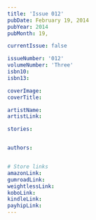 ```yaml
---
title: 'Issue 012'
pubDate: February 19, 2014
pubYear: 2014
pubMonth: 19,

currentIssue: false

issueNumber: '012'
volumeNumber: 'Three'
isbn10:
isbn13:

coverImage:
coverTitle:

artistName:
artistLink:

stories: 


authors: 


# Store links
amazonLink: 
gumroadLink: 
weightlessLink: 
koboLink:
kindleLink: 
payhipLink: 
---
```


        